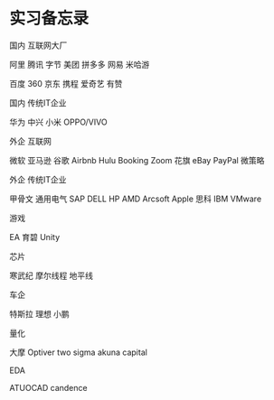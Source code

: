 # 实习备忘录

国内 互联网大厂

阿里
腾讯
字节
美团
拼多多
网易
米哈游

百度
360
京东
携程
爱奇艺
有赞

国内 传统IT企业

华为
中兴
小米
OPPO/VIVO

外企 互联网

微软
亚马逊
谷歌
Airbnb
Hulu
Booking
Zoom
花旗
eBay
PayPal
微策略

外企 传统IT企业

甲骨文
通用电气
SAP
DELL
HP
AMD
Arcsoft
Apple
思科
IBM
VMware

游戏

EA
育碧
Unity

芯片

寒武纪
摩尔线程
地平线

车企

特斯拉
理想
小鹏

量化

大摩
Optiver
two sigma
akuna capital

EDA

ATUOCAD
candence
